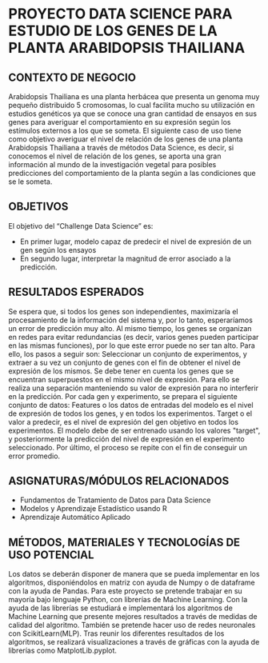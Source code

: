 # PROYECTO DATA SCIENCE PARA ESTUDIO DE LOS GENES DE LA PLANTA ARABIDOPSIS THAILIANA


## CONTEXTO DE NEGOCIO
Arabidopsis Thailiana es una planta herbácea que presenta un genoma muy
pequeño distribuido 5 cromosomas, lo cual facilita mucho su
utilización en estudios genéticos ya que se conoce una gran cantidad de
ensayos en sus genes para averiguar el comportamiento en su expresión según
los estímulos externos a los que se someta.
El siguiente caso de uso tiene como objetivo averiguar el nivel de relación de los
genes de una planta Arabidopsis Thailiana a través de métodos Data Science, 
es decir, si conocemos el nivel de relación de los genes, se aporta una
gran información al mundo de la investigación vegetal para posibles
predicciones del comportamiento de la planta según a las condiciones que se le
someta.

## OBJETIVOS
El objetivo del “Challenge Data Science” es:
- En primer lugar, modelo capaz de predecir el nivel de expresión de un gen según los ensayos
- En segundo lugar, interpretar la magnitud de error asociado a la predicción.

## RESULTADOS ESPERADOS
Se espera que, si todos los genes son independientes, maximizaría el
procesamiento de la información del sistema y, por lo tanto, esperaríamos un
error de predicción muy alto. Al mismo tiempo, los genes se organizan en redes
para evitar redundancias (es decir, varios genes pueden participar en las mismas
funciones), por lo que este error puede no ser tan alto.
Para ello, los pasos a seguir son:
Seleccionar un conjunto de experimentos, y extraer a su vez un conjunto de
genes con el fin de obtener el nivel de expresión de los mismos. Se debe tener
en cuenta los genes que se encuentran superpuestos en el mismo nivel de
expresión. Para ello se realiza una separación manteniendo su valor de
expresión para no interferir en la predicción.
Por cada gen y experimento, se prepara el siguiente conjunto de datos:
Features o los datos de entradas del modelo es el nivel de expresión de todos
los genes, y en todos los experimentos.
Target o el valor a predecir, es el nivel de expresión del gen objetivo en todos
los experimentos.
El modelo debe de ser entrenado usando los valores "target", y posteriormente
la predicción del nivel de expresión en el experimento seleccionado.
Por último, el proceso se repite con el fin de conseguir un error promedio.

## ASIGNATURAS/MÓDULOS RELACIONADOS
- Fundamentos de Tratamiento de Datos para Data Science
- Modelos y Aprendizaje Estadístico usando R
- Aprendizaje Automático Aplicado

## MÉTODOS, MATERIALES Y TECNOLOGÍAS DE USO POTENCIAL
Los datos se deberán disponer de manera que se pueda implementar en los
algoritmos, disponiéndolos en matriz con ayuda de Numpy o de dataframe con
la ayuda de Pandas.
Para este proyecto se pretende trabajar en su mayoría bajo lenguaje Python,
con librerías de Machine Learning.
Con la ayuda de las librerías se estudiará e implementará los algoritmos de
Machine Learning que presente mejores resultados a través de medidas de
calidad del algoritmo.
También se pretende hacer uso de redes neuronales con ScikitLearn(MLP).
Tras reunir los diferentes resultados de los algoritmos, se realizará
visualizaciones a través de gráficas con la ayuda de librerías como
MatplotLib.pyplot.
